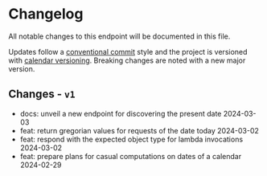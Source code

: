 # Changelog

All notable changes to this endpoint will be documented in this file.

Updates follow a [conventional commit][commits] style and the project is
versioned with [calendar versioning][calver]. Breaking changes are noted with a
new major version.

## Changes - `v1`

- docs: unveil a new endpoint for discovering the present date 2024-03-03
- feat: return gregorian values for requests of the date today 2024-03-02
- feat: respond with the expected object type for lambda invocations 2024-03-02
- feat: prepare plans for casual computations on dates of a calendar 2024-02-29

<!-- a collection of links -->
[calver]: https://calver.org
[commits]: https://www.conventionalcommits.org/en/v1.0.0/
